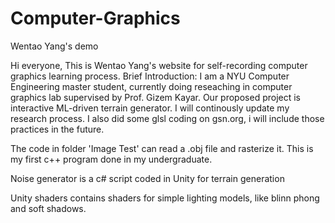 # Computer-Graphics
Wentao Yang's demo

Hi everyone,
This is Wentao Yang's website for self-recording computer graphics learning process.
Brief Introduction: I am a NYU Computer Engineering master student, currently doing reseaching in computer graphics lab supervised by Prof. Gizem Kayar. 
Our proposed project is interactive ML-driven terrain generator.
I will continously update my research process.
I also did some glsl coding on gsn.org, i will include those practices in the future.

The code in folder 'Image Test' can read a .obj file and rasterize it. This is my first c++ program done in my undergraduate.

Noise generator is a c# script coded in Unity for terrain generation

Unity shaders contains shaders for simple lighting models, like blinn phong and soft shadows.



